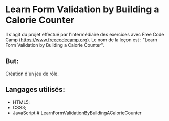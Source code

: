 # Learn Form Validation by Building a Calorie Counter

Il s'agit du projet effectué par l'intermédiaire des exercices avec Free Code Camp (https://www.freecodecamp.org). Le nom de la leçon est : "Learn Form Validation by Building a Calorie Counter".

## But:
Création d'un jeu de rôle.

## Langages utilisés:
- HTML5;
- CSS3;
- JavaScript
#   L e a r n F o r m V a l i d a t i o n B y B u i l d i n g A C a l o r i e C o u n t e r  
 